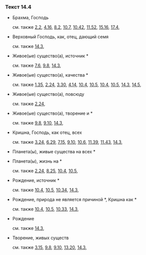 ### Текст 14.4
	
- Брахма, Господь

	см. также  [2.2](../02/0202.md),  [4.16](../04/0416.md),  [8.2](../08/0802.md),  [10.7](../10/1007.md),  [10.42](../10/1042.md),  [11.52](../11/1152.md),  [15.16](../15/1516.md),  [17.4](../17/1704.md), 
	
- Верховный Господь, как, отец, дающий семя

	см. также  [14.3](../14/1403.md), 
	
- Живое(ые) существо(а), источник *

	см. также  [7.6](../07/0706.md),  [9.8](../09/0908.md),  [14.3](../14/1403.md), 
	
- Живое(ые) существо(а), качества *

	см. также  [1.35](../01/0135.md),  [2.24](../02/0224.md),  [3.30](../03/0330.md),  [4.14](../04/0414.md),  [10.4](../10/1004.md),  [10.5](../10/1005.md),  [10.4](../10/1004.md),  [10.5](../10/1005.md),  [14.3](../14/1403.md),  [14.5](../14/1405.md), 
	
- Живое(ые) существо(а), повсюду

	см. также  [2.24](../02/0224.md), 
	
- Живое(ые) существо(а), творение и *

	см. также  [9.8](../09/0908.md),  [9.10](../09/0910.md),  [14.3](../14/1403.md), 
	
- Кришна, Господь, как отец, всех

	см. также  [3.24](../03/0324.md),  [6.29](../06/0629.md),  [7.15](../07/0715.md),  [9.10](../09/0910.md),  [10.6](../10/1006.md),  [11.39](../11/1139.md),  [11.43](../11/1143.md),  [14.3](../14/1403.md), 
	
- Планета(ы), живые существа на всех *

	
- Планета(ы), жизнь на *

	см. также  [2.24](../02/0224.md),  [8.25](../08/0825.md),  [10.4](../10/1004.md),  [10.5](../10/1005.md), 
	
- Рождение, источник *

	см. также  [10.4](../10/1004.md),  [10.5](../10/1005.md),  [10.34](../10/1034.md),  [14.3](../14/1403.md), 
	
- Рождение, природа не является причиной *, Кришна как *

	см. также  [10.4](../10/1004.md),  [10.5](../10/1005.md),  [10.33](../10/1033.md),  [14.3](../14/1403.md), 
	
- Рождение

	см. также  [14.3](../14/1403.md), 
	
- Творение, живых существ

	см. также  [3.15](../03/0315.md),  [9.8](../09/0908.md),  [9.10](../09/0910.md),  [13.20](../13/1320.md),  [14.3](../14/1403.md), 
